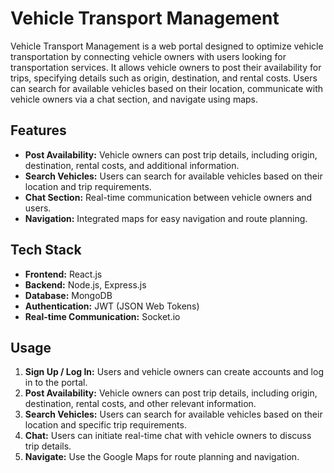# Vehicle Transport Management

Vehicle Transport Management is a web portal designed to optimize vehicle transportation by connecting vehicle owners with users looking for transportation services. It allows vehicle owners to post their availability for trips, specifying details such as origin, destination, and rental costs. Users can search for available vehicles based on their location, communicate with vehicle owners via a chat section, and navigate using maps.

## Features

- **Post Availability:** Vehicle owners can post trip details, including origin, destination, rental costs, and additional information.
- **Search Vehicles:** Users can search for available vehicles based on their location and trip requirements.
- **Chat Section:** Real-time communication between vehicle owners and users.
- **Navigation:** Integrated maps for easy navigation and route planning.

## Tech Stack

- **Frontend:** React.js
- **Backend:** Node.js, Express.js
- **Database:** MongoDB
- **Authentication:** JWT (JSON Web Tokens)
- **Real-time Communication:** Socket.io

## Usage

1. **Sign Up / Log In:** Users and vehicle owners can create accounts and log in to the portal.
2. **Post Availability:** Vehicle owners can post trip details, including origin, destination, rental costs, and other relevant information.
3. **Search Vehicles:** Users can search for available vehicles based on their location and specific trip requirements.
4. **Chat:** Users can initiate real-time chat with vehicle owners to discuss trip details.
5. **Navigate:** Use the Google Maps for route planning and navigation.


